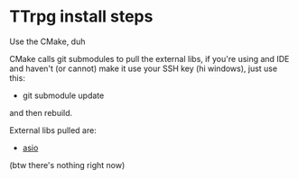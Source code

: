 TTrpg install steps
=

Use the CMake, duh

CMake calls git submodules to pull the external libs, if you're using and IDE
and haven't (or cannot) make it use your SSH key (hi windows), just use this:
* git submodule update

and then rebuild.

External libs pulled are:
* [asio](https://github.com/chriskohlhoff/asio/)

(btw there's nothing right now)
